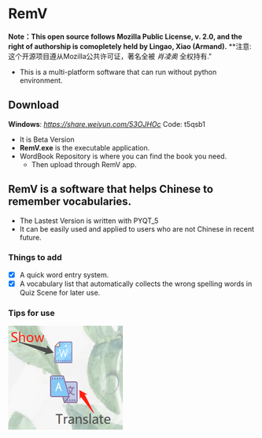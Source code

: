 # RemV
**Note：This open source follows Mozilla Public License, v. 2.0, and the right of authorship is comopletely held by Lingao, Xiao (Armand).**
**注意: 这个开源项目遵从Mozilla公共许可证，著名全被 *肖凌奥* 全权持有."
- This is a multi-platform software that can run without python environment.
## Download
**Windows**: *https://share.weiyun.com/53OJHOc* Code: t5qsb1
  - It is Beta Version
  - **RemV.exe** is the executable application.
  - WordBook Repository is where you can find the book you need.
    - Then upload through RemV app.
## RemV is a software that helps Chinese to remember vocabularies.
- The Lastest Version is written with PYQT_5
- It can be easily used and applied to users who are not Chinese in recent future. 
### Things to add
- [X] A quick word entry system.
- [X] A vocabulary list that automatically collects the wrong spelling words in Quiz Scene for later use.
### Tips for use
![image](preview_1.jpg)
